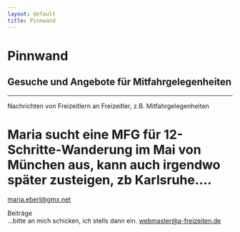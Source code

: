 ```yaml
---
layout: default
title: Pinnwand
---
```

# Pinnwand

## Gesuche und Angebote für Mitfahrgelegenheiten

-----------------------------------------------------------------------

Nachrichten von Freizeitlern an Freizeitler, z.B.
Mitfahrgelegenheiten

# Maria sucht eine MFG für 12-Schritte-Wanderung im Mai von München aus, kann auch irgendwo später zusteigen, zb Karlsruhe….

<maria.eberl@gmx.net>


Beiträge<br>
...bitte an mich schicken, ich stells dann ein.
<webmaster@a-freizeiten.de>

